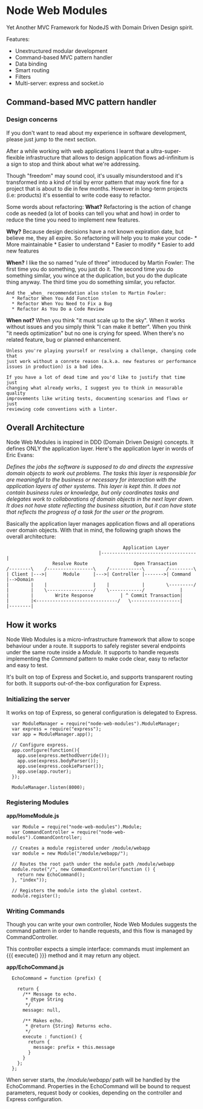 Node Web Modules
================

Yet Another MVC Framework for NodeJS with Domain Driven Design spirit.

Features:
  * Unextructured modular development
  * Command-based MVC pattern handler
  * Data binding
  * Smart routing
  * Filters
  * Multi-server: express and socket.io

Command-based MVC pattern handler
---------------------------------

### Design concerns
If you don't want to read about my experience in software development, please
just jump to the next section.

After a while working with web applications I learnt that a
ultra-super-flexible infrastructure that allows to design application flows
ad-infinitum is a sign to stop and think about what we're addressing.

Though "freedom" may sound cool, it's usually misunderstood and it's
transformed into a kind of trial by error pattern that may work fine for a
project that is about to die in few months. However in long-term projects (i.e:
products) it's essential to write code easy to refactor.

Some words about refactoring:
  **What?**
    Refactoring is the action of change code as needed (a lot of books can tell
    you what and how) in order to reduce the time you need to implement new
    features.

  **Why?**
    Because design decisions have a not known expiration date, but believe me,
    they all expire. So refactoring will help you to make your code-
      * More maintainable
      * Easier to understand
      * Easier to modify
      * Easier to add new features

  **When?**
    I like the so named "rule of three" introduced by Martin Fowler: The first
    time you do something, you just do it. The second time you do something
    similar, you wince at the duplication, but you do the duplicate thing
    anyway. The third time you do something similar, you refactor.

    And the _when_ recommendation also stolen to Martin Fowler:
      * Refactor When You Add Function
      * Refactor When You Need to Fix a Bug
      * Refactor As You Do a Code Review

  **When not?**
    When you think "it must scale up to the sky".
    When it works without issues and you simply think "I can make it better".
    When you think "it needs optimization" but no one is crying for speed.
    When there's no related feature, bug or planned enhancement.

    Unless you're playing yourself or resolving a challenge, changing code that
    just work without a conrete reason (a.k.a. new features or performance
    issues in production) is a bad idea.

    If you have a lot of dead time and you'd like to justify that time just
    changing what already works, I suggest you to think in measurable quality
    improvements like writing tests, documenting scenarios and flows or just
    reviewing code conventions with a linter.

Overall Architecture
--------------------
Node Web Modules is inspired in DDD (Domain Driven Design) concepts. It defines
ONLY the application layer. Here's the application layer in words of Eric
Evans:

*Defines the jobs the software is supposed to do and directs the expressive
domain objects to work out problems. The tasks this layer is responsible for
are meaningful to the business or necessary for interaction with the
application layers of other systems. This layer is kept thin. It does not
contain business rules or knowledge, but only coordinates tasks and delegates
work to collaborations of domain objects in the next layer down. It does not
have state reflecting the business situation, but it can have state that
reflects the progress of a task for the user or the program.*

Basically the application layer manages application flows and all operations
over domain objects. With that in mind, the following graph shows the overall
architecture:


```
                                           Application Layer
                                  |-----------------------------------|
                 Resolve Route                 Open Transaction
/--------\    /-----------------\    /------------\        /---------\
| Client |--->|      Module     |--->| Controller |------->| Command |-->Domain
|        |    |                 |    |            |        \---------/
|        |    \-----------------/    \------------/             |
|        |        Write Response          | ^ Commit Transaction|
|        |<------------------------------/   \------------------|
|--------|
```


How it works
------------
Node Web Modules is a micro-infrastructure framework that allow to scope
behaviour under a route. It supports to safely register several endpoints under
the same route inside a _Module_. It supports to handle requests implementing
the _Command_ pattern to make code clear, easy to refactor and easy to test.

It's built on top of Express and Socket.io, and supports transparent routing
for both. It supports out-of-the-box configuration for Express.

### Initializing the server
It works on top of Express, so general configuration is delegated to Express.
```
  var ModuleManager = require("node-web-modules").ModuleManager;
  var express = require("express");
  var app = ModuleManager.app();

  // Configure express.
  app.configure(function(){
    app.use(express.methodOverride());
    app.use(express.bodyParser());
    app.use(express.cookieParser());
    app.use(app.router);
  });

  ModuleManager.listen(8000);
```

### Registering Modules

**app/HomeModule.js**
```
  var Module = require("node-web-modules").Module;
  var CommandController = require("node-web-modules").CommandController;

  // Creates a module registered under /module/webapp
  var module = new Module("/module/webapp/");

  // Routes the root path under the module path /module/webapp
  module.route("/", new CommandController(function () {
    return new EchoCommand();
  }, "index"));

  // Registers the module into the global context.
  module.register();
```

### Writing Commands
Though you can write your own controller, Node Web Modules suggests the command
pattern in order to handle requests, and this flow is managed by
CommandController.

This controller expects a simple interface: commands must implement an
{{{ execute() }}} method and it may return any object.

**app/EchoCommand.js**
```
  EchoCommand = function (prefix) {

    return {
      /** Message to echo.
       * @type String
       */
      message: null,

      /** Makes echo.
       * @return {String} Returns echo.
       */
      execute : function() {
        return {
          message: prefix + this.message
        }
      }
    };
  };
```

When server starts, the _/module/webapp/_ path will be handled by the
EchoCommand. Properties in the EchoCommand will be bound to request parameters,
request body or cookies, depending on the controller and Express configuration.

